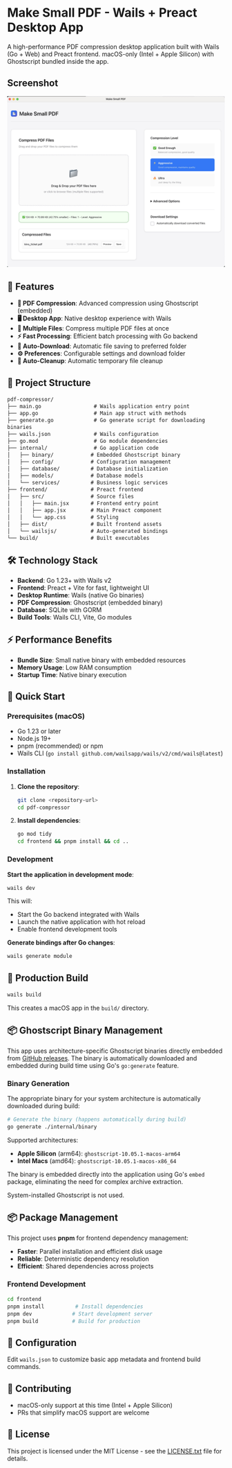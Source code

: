 # Make Small PDF - Wails + Preact Desktop App

A high-performance PDF compression desktop application built with Wails (Go + Web) and Preact frontend. macOS-only (Intel + Apple Silicon) with Ghostscript bundled inside the app.

## Screenshot

![Screenshot of PDF compressor app](./app-screenshot.jpg?raw=true "Make Small PDF")

## 🚀 Features

- **📄 PDF Compression**: Advanced compression using Ghostscript (embedded)
- **🖥️ Desktop App**: Native desktop experience with Wails
- **📁 Multiple Files**: Compress multiple PDF files at once
- **⚡ Fast Processing**: Efficient batch processing with Go backend
- **🎯 Auto-Download**: Automatic file saving to preferred folder
- **⚙️ Preferences**: Configurable settings and download folder
- **🧹 Auto-Cleanup**: Automatic temporary file cleanup

## 📁 Project Structure

```
pdf-compressor/
├── main.go                 # Wails application entry point
├── app.go                  # Main app struct with methods
├── generate.go             # Go generate script for downloading binaries
├── wails.json              # Wails configuration
├── go.mod                  # Go module dependencies
├── internal/               # Go application code
│   ├── binary/            # Embedded Ghostscript binary
│   ├── config/            # Configuration management
│   ├── database/          # Database initialization
│   ├── models/            # Database models
│   └── services/          # Business logic services
├── frontend/              # Preact frontend
│   ├── src/               # Source files
│   │   ├── main.jsx       # Frontend entry point
│   │   ├── app.jsx        # Main Preact component
│   │   └── app.css        # Styling
│   ├── dist/              # Built frontend assets
│   └── wailsjs/           # Auto-generated bindings
└── build/                 # Built executables
```

## 🛠️ Technology Stack

- **Backend**: Go 1.23+ with Wails v2
- **Frontend**: Preact + Vite for fast, lightweight UI
- **Desktop Runtime**: Wails (native Go binaries)
- **PDF Compression**: Ghostscript (embedded binary)
- **Database**: SQLite with GORM
- **Build Tools**: Wails CLI, Vite, Go modules

## ⚡ Performance Benefits

- **Bundle Size**: Small native binary with embedded resources
- **Memory Usage**: Low RAM consumption
- **Startup Time**: Native binary execution

## 🚀 Quick Start

### Prerequisites (macOS)

- Go 1.23 or later
- Node.js 19+
- pnpm (recommended) or npm
- Wails CLI (`go install github.com/wailsapp/wails/v2/cmd/wails@latest`)

### Installation

1. **Clone the repository**:

   ```bash
   git clone <repository-url>
   cd pdf-compressor
   ```

2. **Install dependencies**:
   ```bash
   go mod tidy
   cd frontend && pnpm install && cd ..
   ```

### Development

**Start the application in development mode**:

```bash
wails dev
```

This will:

- Start the Go backend integrated with Wails
- Launch the native application with hot reload
- Enable frontend development tools

**Generate bindings after Go changes**:

```bash
wails generate module
```

## 🚀 Production Build

```bash
wails build
```

This creates a macOS app in the `build/` directory.

## 📦 Ghostscript Binary Management

This app uses architecture-specific Ghostscript binaries directly embedded from [GitHub releases](https://github.com/bimalpaudels/kleinPDF-ghostscript-binary/releases). The binary is automatically downloaded and embedded during build time using Go's `go:generate` feature.

### Binary Generation

The appropriate binary for your system architecture is automatically downloaded during build:

```bash
# Generate the binary (happens automatically during build)
go generate ./internal/binary
```

Supported architectures:
- **Apple Silicon** (arm64): `ghostscript-10.05.1-macos-arm64`
- **Intel Macs** (amd64): `ghostscript-10.05.1-macos-x86_64`

The binary is embedded directly into the application using Go's `embed` package, eliminating the need for complex archive extraction.

System-installed Ghostscript is not used.

## 📦 Package Management

This project uses **pnpm** for frontend dependency management:

- **Faster**: Parallel installation and efficient disk usage
- **Reliable**: Deterministic dependency resolution
- **Efficient**: Shared dependencies across projects

### Frontend Development

```bash
cd frontend
pnpm install          # Install dependencies
pnpm dev             # Start development server
pnpm build           # Build for production
```

## 🔧 Configuration

Edit `wails.json` to customize basic app metadata and frontend build commands.

## 🤝 Contributing

- macOS-only support at this time (Intel + Apple Silicon)
- PRs that simplify macOS support are welcome

## 📄 License

This project is licensed under the MIT License - see the [LICENSE.txt](LICENSE.txt) file for details.

